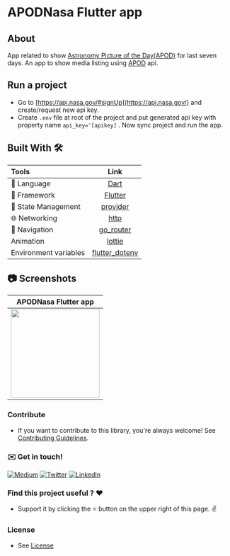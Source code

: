 # APODNasa Flutter app

## About

App related to show [Astronomy Picture of the Day(APOD)](http://apod.nasa.gov/apod/astropix.html)
for last seven days. An app to show media listing using [APOD](https://api.nasa.gov/) api.

## Run a project

- Go to [https://api.nasa.gov/#signUp](https://api.nasa.gov/) and create/request new api key.
- Create `.env` file at root of the project and put generated api key with property name `api_key='[apikey]` . Now sync project and
  run the app.

## Built With 🛠

| Tools                 |                                     Link                                      |
|:----------------------|:-----------------------------------------------------------------------------:|
| 🤖  Language          |                       [Dart](https://dart.dev/)                               |
| 🩶  Framework         |                     [Flutter](https://flutter.dev/)                           |
| 📁  State Management  |              [provider](https://pub.dev/packages/provider)              |
| 🌐  Networking        |                    [http](https://pub.dev/packages/http)                     |
| 🧭  Navigation        |              [go_router](https://pub.dev/packages/go_router)                  |
|  Animation            |              [lottie](https://pub.dev/packages/lottie)               |
|  Environment variables            |              [flutter_dotenv](https://pub.dev/packages/lottie)               |

## 📷 Screenshots

APODNasa Flutter app |
:-: | 
<image src='https://github.com/pranaypatel512/apod_nasa_flutter/blob/develop/APODNasaFlutterApp.gif' width="200"/> | 

### Contribute

- If you want to contribute to this library, you're always welcome!
See [Contributing Guidelines](CONTRIBUTING.md).

### :envelope: Get in touch!

[![Medium](https://img.shields.io/badge/-medium-gray?style=for-the-badge&logo=medium)](https://medium.com/@pranaypatel)
[![Twitter](https://img.shields.io/badge/-twitter-gray?style=for-the-badge&logo=twitter)](https://twitter.com/pranatpatel_)
[![LinkedIn](https://img.shields.io/badge/-linkedin-gray?style=for-the-badge&logo=linkedin)](https://www.linkedin.com/in/pranaypatel512/)


### Find this project useful ? ❤️

- Support it by clicking the ⭐️ button on the upper right of this page. ✌️

### License

- See [License](https://github.com/pranaypatel512/apod_nasa_flutter/blob/main/LICENSE.md)
